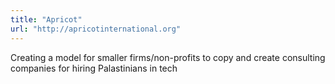 ```yaml
---
title: "Apricot"
url: "http://apricotinternational.org"
---
```


Creating a model for smaller firms/non-profits to copy and create consulting companies for hiring Palastinians in tech
